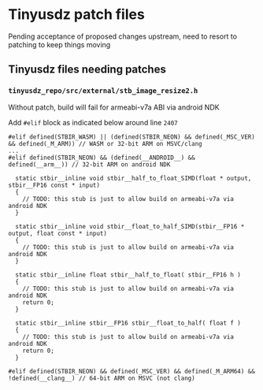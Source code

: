 # Tinyusdz patch files

Pending acceptance of proposed changes upstream, need to resort to patching to keep things moving

## Tinyusdz files needing patches

### `tinyusdz_repo/src/external/stb_image_resize2.h`
Without patch, build will fail for armeabi-v7a ABI via android NDK

Add `#elif` block as indicated below around line `2407`
```
#elif defined(STBIR_WASM) || (defined(STBIR_NEON) && defined(_MSC_VER) && defined(_M_ARM)) // WASM or 32-bit ARM on MSVC/clang
...
#elif defined(STBIR_NEON) && (defined(__ANDROID__) && defined(__arm__)) // 32-bit ARM on android NDK

  static stbir__inline void stbir__half_to_float_SIMD(float * output, stbir__FP16 const * input)
  {
    // TODO: this stub is just to allow build on armeabi-v7a via android NDK
  }

  static stbir__inline void stbir__float_to_half_SIMD(stbir__FP16 * output, float const * input)
  {
    // TODO: this stub is just to allow build on armeabi-v7a via android NDK
  }

  static stbir__inline float stbir__half_to_float( stbir__FP16 h )
  {
    // TODO: this stub is just to allow build on armeabi-v7a via android NDK
    return 0;
  }

  static stbir__inline stbir__FP16 stbir__float_to_half( float f )
  {
    // TODO: this stub is just to allow build on armeabi-v7a via android NDK
    return 0;
  }

#elif defined(STBIR_NEON) && defined(_MSC_VER) && defined(_M_ARM64) && !defined(__clang__) // 64-bit ARM on MSVC (not clang)
```

